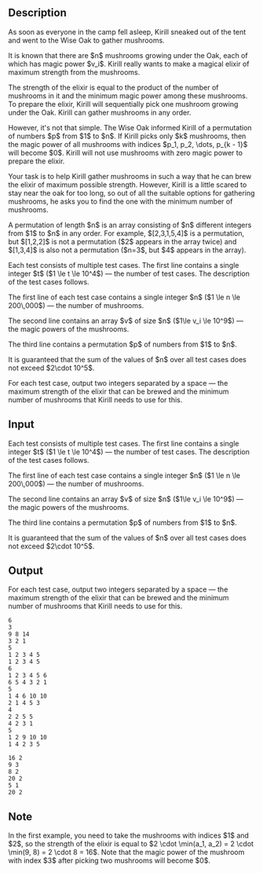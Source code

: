 ## Description

<div><p>As soon as everyone in the camp fell asleep, Kirill sneaked out of the tent and went to the Wise Oak to gather mushrooms.</p><p>It is known that there are $n$ mushrooms growing under the Oak, each of which has magic power $v_i$. Kirill really wants to make a magical elixir of maximum strength from the mushrooms.</p><p>The strength of the elixir is equal to the product of the <span class="tex-font-style-bf">number</span> of mushrooms in it and the <span class="tex-font-style-bf">minimum</span> magic power among these mushrooms. To prepare the elixir, Kirill will sequentially pick one mushroom growing under the Oak. Kirill can gather mushrooms in any order.</p><p>However, it's not that simple. The Wise Oak informed Kirill of a permutation of numbers $p$ from $1$ to $n$. If Kirill picks only $k$ mushrooms, then the magic power of all mushrooms with indices $p_1, p_2, \dots, p_{k - 1}$ will become $0$. Kirill will not use mushrooms with zero magic power to prepare the elixir.</p><p>Your task is to help Kirill gather mushrooms in such a way that he can brew the elixir of maximum possible strength. However, Kirill is a little scared to stay near the oak for too long, so out of all the suitable options for gathering mushrooms, he asks you to find the one with the minimum number of mushrooms.</p><p>A permutation of length $n$ is an array consisting of $n$ different integers from $1$ to $n$ in any order. For example, $[2,3,1,5,4]$ is a permutation, but $[1,2,2]$ is not a permutation ($2$ appears in the array twice) and $[1,3,4]$ is also not a permutation ($n=3$, but $4$ appears in the array).</p></div><div class="input-specification"><p>Each test consists of multiple test cases. The first line contains a single integer $t$ ($1 \le t \le 10^4$)&nbsp;— the number of test cases. The description of the test cases follows.</p><p>The first line of each test case contains a single integer $n$ ($1 \le n \le 200\,000$)&nbsp;— the number of mushrooms.</p><p>The second line contains an array $v$ of size $n$ ($1\le v_i \le 10^9$)&nbsp;— the magic powers of the mushrooms.</p><p>The third line contains a permutation $p$ of numbers from $1$ to $n$.</p><p>It is guaranteed that the sum of the values of $n$ over all test cases does not exceed $2\cdot 10^5$.</p></div><div class="output-specification"><p>For each test case, output two integers separated by a space&nbsp;— the maximum strength of the elixir that can be brewed and the minimum number of mushrooms that Kirill needs to use for this.</p></div>

## Input

<p>Each test consists of multiple test cases. The first line contains a single integer $t$ ($1 \le t \le 10^4$)&nbsp;— the number of test cases. The description of the test cases follows.</p><p>The first line of each test case contains a single integer $n$ ($1 \le n \le 200\,000$)&nbsp;— the number of mushrooms.</p><p>The second line contains an array $v$ of size $n$ ($1\le v_i \le 10^9$)&nbsp;— the magic powers of the mushrooms.</p><p>The third line contains a permutation $p$ of numbers from $1$ to $n$.</p><p>It is guaranteed that the sum of the values of $n$ over all test cases does not exceed $2\cdot 10^5$.</p>

## Output

<p>For each test case, output two integers separated by a space&nbsp;— the maximum strength of the elixir that can be brewed and the minimum number of mushrooms that Kirill needs to use for this.</p>





```input1|2,3,4,8,9,10,14,15,16
6
3
9 8 14
3 2 1
5
1 2 3 4 5
1 2 3 4 5
6
1 2 3 4 5 6
6 5 4 3 2 1
5
1 4 6 10 10
2 1 4 5 3
4
2 2 5 5
4 2 3 1
5
1 2 9 10 10
1 4 2 3 5
```




```output1
16 2
9 3
8 2
20 2
5 1
20 2
```



## Note

<p>In the first example, you need to take the mushrooms with indices $1$ and $2$, so the strength of the elixir is equal to $2 \cdot \min(a_1, a_2) = 2 \cdot \min(9, 8) = 2 \cdot 8 = 16$. Note that the magic power of the mushroom with index $3$ after picking two mushrooms will become $0$.</p>
